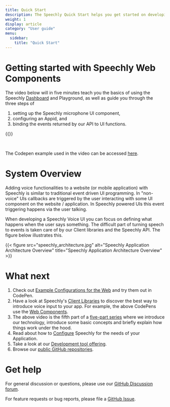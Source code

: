 ```yaml
---
title: Quick Start
description: The Speechly Quick Start helps you get started on developing with Speechly on the Web.
weight: 1
display: article
category: "User guide"
menu:
  sidebar:
    title: "Quick Start"
---
```

# Getting started with Speechly Web Components
The video below will in five minutes teach you the basics of using the Speechly [Dashboard](https://www.speechly.com/dashboard) and Playground, as well as guide you through the three steps of
1. setting up the Speechly microphone UI component,
2. configuring an Appid, and
3. binding the events returned by our API to UI functions.

{{<youtube QmpFAJmF1gk>}}

<br>

The Codepen example used in the video can be accessed [here](https://codepen.io/speechly/pen/MWvNEoM).

# System Overview
Adding voice functionalities to a website (or mobile application) with Speechly is similar to traditional event driven UI programming. In "non-voice" UIs callbacks are triggered by the user interacting with some UI component on the website / application. In Speechly powered UIs this event triggering happens via the user talking.

When developing a Speechly Voice UI you can focus on defining what happens when the user says something. The difficult part of turning speech to events is taken care of by our Client libraries and the Speechly API. The figure below illustrates this.

{{< figure src="speechly_architecture.jpg" alt="Speechly Application Architecture Overview" title="Speechly Application Architecture Overview" >}}

# What next
1. Check out [Example Configurations for the Web](/web-examples/) and try them out in CodePen.
2. Have a look at Speechly's [Client Libraries](/client-libraries/) to discover the best way to introduce voice input to your app. For example, the above CodePens use the [Web Components](https://docs.speechly.com/client-libraries/usage/?platform=WebClient).
3. The above video is the fifth part of a [five-part series](how-speechly-works) where we introduce our technology, introduce some basic concepts and briefly explain how things work under the hood.
4. Read about how to [Configure](/slu-examples/) Speechly for the needs of your Application.
5. Take a look at our [Development tool offering](/dev-tools).
6. Browse our [public GitHub repositories](https://github.com/speechly).

# Get help

For general discussion or questions, please use our [GitHub Discussion forum](https://github.com/speechly/speechly/discussions).

For feature requests or bug reports, please file a [GitHub Issue](https://github.com/speechly/speechly/issues).

